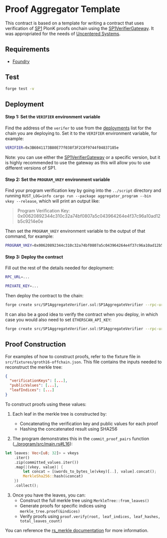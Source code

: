 # Proof Aggregator Template

This contract is based on a template for writing a contract that uses verification of [SP1](https://github.com/succinctlabs/sp1) PlonK proofs onchain using the [SP1VerifierGateway](https://github.com/succinctlabs/sp1-contracts/blob/main/contracts/src/SP1VerifierGateway.sol). It was appropriated for the needs of [Uncentered Systems](https://uncentered.systems/).

## Requirements

- [Foundry](https://book.getfoundry.sh/getting-started/installation)

## Test

```sh
forge test -v
```

## Deployment

#### Step 1: Set the `VERIFIER` environment variable

Find the address of the `verifer` to use from the [deployments](https://github.com/succinctlabs/sp1-contracts/tree/main/contracts/deployments) list for the chain you are deploying to. Set it to the `VERIFIER` environment variable, for example:

```sh
VERIFIER=0x3B6041173B80E77f038f3F2C0f9744f04837185e
```

Note: you can use either the [SP1VerifierGateway](https://github.com/succinctlabs/sp1-contracts/blob/main/contracts/src/SP1VerifierGateway.sol) or a specific version, but it is highly recommended to use the gateway as this will allow you to use different versions of SP1.

#### Step 2: Set the `PROGRAM_VKEY` environment variable

Find your program verification key by going into the `../script` directory and running `RUST_LOG=info cargo run --package aggregator_program --bin vkey --release`, which will print an output like:

> Program Verification Key: 0x00620892344c310c32a74bf0807a5c043964264e4f37c96a10ad12b5c9214e0e

Then set the `PROGRAM_VKEY` environment variable to the output of that command, for example:

```sh
PROGRAM_VKEY=0x00620892344c310c32a74bf0807a5c043964264e4f37c96a10ad12b5c9214e0e
```

#### Step 3: Deploy the contract

Fill out the rest of the details needed for deployment:

```sh
RPC_URL=...
```

```sh
PRIVATE_KEY=...
```

Then deploy the contract to the chain:

```sh
forge create src/SP1AggregateVerifier.sol:SP1AggregateVerifier --rpc-url $RPC_URL --private-key $PRIVATE_KEY --constructor-args $VERIFIER $PROGRAM_VKEY
```

It can also be a good idea to verify the contract when you deploy, in which case you would also need to set `ETHERSCAN_API_KEY`:

```sh
forge create src/SP1AggregateVerifier.sol:SP1AggregateVerifier --rpc-url $CURRENT_RPC_URL --private-key $PRIVATE_KEY --constructor-args $VERIFIER $PROGRAM_VKEY --verify --verifier etherscan --etherscan-api-key $ETHERSCAN_API_KEY
```

## Proof Construction

For examples of how to construct proofs, refer to the fixture file in `src/fixtures/groth16-offchain.json`. This file contains the inputs needed to reconstruct the merkle tree:

```json
{
  "verificationKeys": [...],
  "publicValues": [...],
  "leafIndices": [...]
}
```

To construct proofs using these values:

1. Each leaf in the merkle tree is constructed by:
   - Concatenating the verification key and public values for each proof
   - Hashing the concatenated result using SHA256

2. The program demonstrates this in the `commit_proof_pairs` function ([../program/src/main.rs#L16](../program/src/main.rs)):

```rust
let leaves: Vec<[u8; 32]> = vkeys
    .iter()
    .zip(committed_values.iter())
    .map(|(vkey, value)| {
        let concat = [&words_to_bytes_le(vkey)[..], value].concat();
        MerkleSha256::hash(&concat)
    })
    .collect();
```

3. Once you have the leaves, you can:
   - Construct the full merkle tree using `MerkleTree::from_leaves()`
   - Generate proofs for specific indices using `merkle_tree.proof(&indices)`
   - Verify proofs using `proof.verify(root, leaf_indices, leaf_hashes, total_leaves_count)`

You can reference the [rs_merkle documentation](https://docs.rs/rs-merkle/latest/rs_merkle/index.html) for more information.
